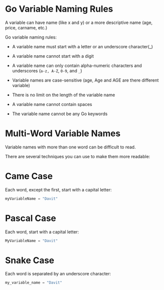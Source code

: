 # Go Variable Naming Rules

A variable can have name (like x and y) or a more descriptive name (age, price, carname, etc.)

Go variable naming rules:

- A variable name must start with a letter or an underscore character(\_)

- A variable name cannot start with a digit

- A variable name can only contain alpha-numeric characters and underscores (`a-z, A-Z`, `0-9`, and `_`)

- Variable names are case-sensitive (age, Age and AGE are there different variable)

- There is no limit on the length of the variable name

- A variable name cannot contain spaces

- The variable name cannot be any Go keywords

# Multi-Word Variable Names

Variable names with more than one word can be difficult to read.

There are several techniques you can use to make them more readable:

# Came Case

Each word, except the first, start with a capital letter:

```go
myVariableName = "Davit"
```

# Pascal Case

Each word, start with a capital letter:

```go
MyVariableName = "Davit"
```

# Snake Case

Each word is separated by an underscore character:

```go
my_variable_name = "Davit"
```

